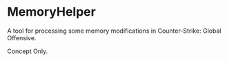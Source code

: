# MemoryHelper

A tool for processing some memory modifications in Counter-Strike: Global Offensive.

Concept Only.
